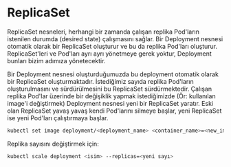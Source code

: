 
# ReplicaSet

ReplicaSet nesneleri, herhangi bir zamanda çalışan replika Pod'ların istenilen durumda (desired state) çalışmasını sağlar. Bir Deployment nesnesi otomatik olarak bir ReplicaSet oluşturur ve bu da replika Pod'ları oluşturur. ReplicaSet'leri ve Pod'ları ayrı ayrı yönetmeye gerek yoktur, Deployment bunları bizim adımıza yönetecektir.

Bir Deployment nesnesi oluşturduğumuzda bu deployment otomatik olarak bir ReplicaSet oluşturmaktadır. İstediğimiz sayıda replika Pod'ların oluşturulmasını ve sürdürülmesini bu ReplicaSet sürdürmektedir. Çalışan replika Pod'lar üzerinde bir değişiklik yapmak istediğimizde (Ör: kullanılan image'i değiştirmek) Deployment nesnesi yeni bir ReplicaSet yaratır. Eski olan ReplicaSet yavaş yavaş kendi Pod'larını silmeye başlar, yeni ReplicaSet ise yeni Pod'ları çalıştırmaya başlar.

```bash
kubectl set image deployment/<deployment_name> <container_name>=<new_image>
```

Replika sayısını değiştirmek için:
```bash
kubectl scale deployment <isim> --replicas=<yeni sayı>
```
